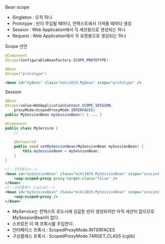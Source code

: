 Bean scope

* Singleton : 오직 하나
* Prototype : 빈이 주입될 때마다, 컨텍스트에서 가져올 때마다 생성
* Session : Web Application에서 각 세션용으로 생성되는 하나
* Request : Web Application에서 각 요청용으로 생성되는 하나

Scope 선언

```java
@Component
@Scope(ConfigurableBeanFactory.SCOPE_PROTOTYPE)

@Bean
@Scope("prototype")
```

```xml
<bean id="myBean" class="miki1029.MyBean" scope="prototype" />
```

Session

```java
@Bean
@Scope(value=WebApplicationContext.SCOPE_SESSION,
	proxyMode=ScopedProxyMode.INTERFACES)
public MySessionBean mySessionBean() { ... }

@Component
public class MyService {
	// ...
	
	@Autowired
	public void setMySessionBean(MySessionBean mySessionBean) {
		this.mySessionBean = mySessionBean;
	}
}
```

```xml
<!--인터페이스-->
<bean id="mySessionBean" class="miki1029.MySessionBean" scope="session">
	<aop:scoped-proxy proxy-target-class="false" />
</bean>
<!--구상클래스 (cglib)-->
<bean id="mySessionBean" class="miki1029.MySessionBean" scope="session">
	<aop:scoped-proxy />
</bean>
```

* MyService는 컨텍스트 로드시에 싱글톤 빈이 생성되지만 아직 세션이 없으므로 MySessionBean이 없다.
* 스프링은 이 때 프록시를 주입한다.
* 인터페이스 프록시 : ScopedProxyMode.INTERFACES
* 구상클래스 프록시 : ScopedProxyMode.TARGET_CLASS (cglib)
